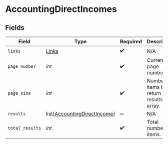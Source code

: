 # AccountingDirectIncomes


## Fields

| Field                                                                         | Type                                                                          | Required                                                                      | Description                                                                   |
| ----------------------------------------------------------------------------- | ----------------------------------------------------------------------------- | ----------------------------------------------------------------------------- | ----------------------------------------------------------------------------- |
| `links`                                                                       | [Links](../../models/shared/links.md)                                         | :heavy_check_mark:                                                            | N/A                                                                           |
| `page_number`                                                                 | *int*                                                                         | :heavy_check_mark:                                                            | Current page number.                                                          |
| `page_size`                                                                   | *int*                                                                         | :heavy_check_mark:                                                            | Number of items to return in results array.                                   |
| `results`                                                                     | list[[AccountingDirectIncome](../../models/shared/accountingdirectincome.md)] | :heavy_minus_sign:                                                            | N/A                                                                           |
| `total_results`                                                               | *int*                                                                         | :heavy_check_mark:                                                            | Total number of items.                                                        |